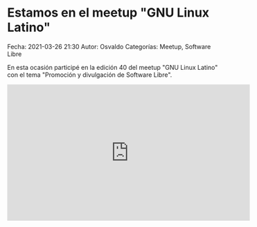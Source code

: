 Estamos en el meetup "GNU Linux Latino"
==================================

Fecha: 2021-03-26 21:30
Autor: Osvaldo
Categorías: Meetup, Software Libre

En esta ocasión participé en la edición 40 del meetup "GNU Linux Latino" con el tema "Promoción y divulgación de Software Libre".

<center>
<iframe width="560" height="315" src="https://www.youtube.com/embed/Aju0ZVPrWAA" title="YouTube video player" frameborder="0" allow="accelerometer; autoplay; clipboard-write; encrypted-media; gyroscope; picture-in-picture" allowfullscreen></iframe>
</center>
